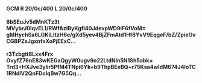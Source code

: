 #### GCM R 20/0c/400 L 20/0c/400
**6bSEuJv5dMnKTz3t**<br/>**MVybrJ0IqvEL1/RWfAziByKgfl40JdevpWD9iF6fVoM=**<br/>**gMHychSa6LGKiLItzH6e/gXd5yev4BjZFmAtd1Hf8YvV9EqgeF/bZ/ZpieGvCGBPZsJgxnfxXoPjEExC...**<br/><br/>
**r3Tzbgtt8Lxx4Frx**<br/>**OvyfZ76nE83wKEGaQgyW0ugv9o22LtdNln5N1Sh5abk=**<br/>**Trd3+HXJve3ylir5PfM4TNpi6Yk+b9ThpBEeBQ+r75Ksa4wIdM674J4IoTC1RNdlV2QnFDolqBw7G5Qq...**